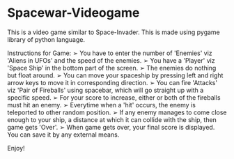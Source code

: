 # Spacewar-Videogame
This is a video game similar to Space-Invader. This is made using pygame library of python language. 

Instructions for Game:
➢ You have to enter the number of 'Enemies' viz 'Aliens in UFOs' and the speed of the enemies. 
➢ You have a 'Player' viz 'Space Ship' in the bottom part of the screen.
➢ The enemies do nothing but float around. 
➢ You can move your spaceship by pressing left and right arrow keys to move it in corresponding direction.
➢ You can fire 'Attacks' viz 'Pair of Fireballs' using spacebar, which will go straight up with a specific speed.
➢ For your score to increase, either or both of the fireballs must hit an enemy. 
➢ Everytime when a 'hit' occurs, the enemy is teleported to other random position.
➢ If any enemy manages to come close enough to your ship, a distance at which it can collide with the ship, then game gets 'Over'.
➢ When game gets over, your final score is displayed. You can save it by any external means. 

Enjoy!
